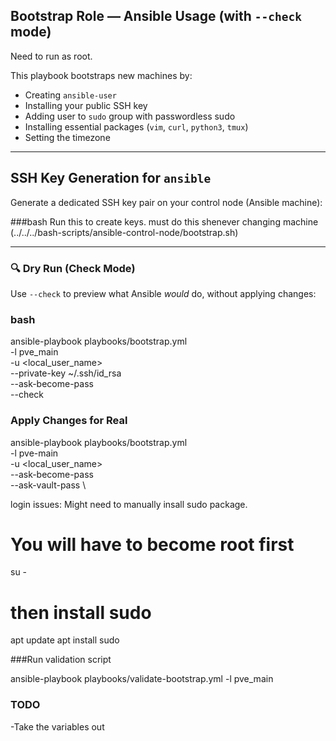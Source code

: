 ## Bootstrap Role — Ansible Usage (with `--check` mode)


Need to run as root.

This playbook bootstraps new machines by:

- Creating `ansible-user`
- Installing your public SSH key
- Adding user to `sudo` group with passwordless sudo
- Installing essential packages (`vim`, `curl`, `python3`, `tmux`)
- Setting the timezone

---

## SSH Key Generation for `ansible`

Generate a dedicated SSH key pair on your control node (Ansible machine):

###bash
Run this to create keys. must do this shenever changing machine
(../../../bash-scripts/ansible-control-node/bootstrap.sh)


---

### 🔍 Dry Run (Check Mode)

Use `--check` to preview what Ansible *would* do, without applying changes:

### bash
ansible-playbook playbooks/bootstrap.yml \
  -l pve_main \
  -u <local_user_name> \
  --private-key ~/.ssh/id_rsa \
  --ask-become-pass \
  --check

### Apply Changes for Real

  ansible-playbook playbooks/bootstrap.yml \
    -l pve-main \
    -u <local_user_name> \
    --ask-become-pass \
    --ask-vault-pass \



login issues:
Might need to manually insall sudo package.

# You will have to become root first
su -
# then install sudo
apt update
apt install sudo


###Run validation script

ansible-playbook playbooks/validate-bootstrap.yml -l pve_main


### TODO
-Take the variables out 